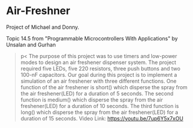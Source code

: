 
# Air-Freshner
Project of Michael and Donny. 

Topic 14.5 from "Programmable Microcontrollers With Applications" by Unsalan and Gurhan 
>p< The purpose of this project was to use timers and low-power modes to design an air freshener dispenser system. The project required  five LEDs, five 220 resistors, three push buttons and two 100-nF capacitors.
Our goal during this project is to implement a simulation of an air freshener with three different functions. One function of the air freshener is short() which disperse the spray from the air freshener(LED) for a duration of 5 seconds. The second function is medium() which disperse the spray from the air freshener(LED) for a duration of 10 seconds. The third function is long() which disperse the spray from the air freshener(LED) for a duration of 15 seconds.
Video Link: https://youtu.be/7up6Y5x7xOU
